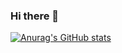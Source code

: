 ### Hi there 👋
[![Anurag's GitHub stats](https://github-readme-stats.vercel.app/api?username=SerhiiRiznik)](https://github.com/anuraghazra/github-readme-stats)

<!--
**SerhiiRiznik/SerhiiRiznik** is a ✨ _special_ ✨ repository because its `README.md` (this file) appears on your GitHub profile.

Here are some ideas to get you started:

- 🔭 I’m currently working on ...
- 🌱 I’m currently learning ...
- 👯 I’m looking to collaborate on ...
- 🤔 I’m looking for help with ...
- 💬 Ask me about ...
- 📫 How to reach me: ...
- 😄 Pronouns: ...
- ⚡ Fun fact: ...
-->

